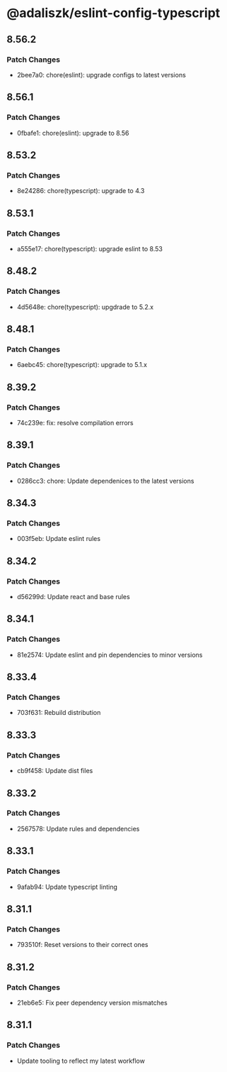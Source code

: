 # @adaliszk/eslint-config-typescript

## 8.56.2

### Patch Changes

- 2bee7a0: chore(eslint): upgrade configs to latest versions

## 8.56.1

### Patch Changes

- 0fbafe1: chore(eslint): upgrade to 8.56

## 8.53.2

### Patch Changes

- 8e24286: chore(typescript): upgrade to 4.3

## 8.53.1

### Patch Changes

- a555e17: chore(typescript): upgrade eslint to 8.53

## 8.48.2

### Patch Changes

- 4d5648e: chore(typescript): upgdrade to 5.2.x

## 8.48.1

### Patch Changes

- 6aebc45: chore(typescript): upgrade to 5.1.x

## 8.39.2

### Patch Changes

- 74c239e: fix: resolve compilation errors

## 8.39.1

### Patch Changes

- 0286cc3: chore: Update dependenices to the latest versions

## 8.34.3

### Patch Changes

- 003f5eb: Update eslint rules

## 8.34.2

### Patch Changes

- d56299d: Update react and base rules

## 8.34.1

### Patch Changes

- 81e2574: Update eslint and pin dependencies to minor versions

## 8.33.4

### Patch Changes

- 703f631: Rebuild distribution

## 8.33.3

### Patch Changes

- cb9f458: Update dist files

## 8.33.2

### Patch Changes

- 2567578: Update rules and dependencies

## 8.33.1

### Patch Changes

- 9afab94: Update typescript linting

## 8.31.1

### Patch Changes

- 793510f: Reset versions to their correct ones

## 8.31.2

### Patch Changes

- 21eb6e5: Fix peer dependency version mismatches

## 8.31.1

### Patch Changes

- Update tooling to reflect my latest workflow
